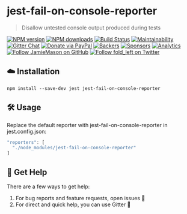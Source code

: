 # jest-fail-on-console-reporter

> Disallow untested console output produced during tests

[![NPM version](http://img.shields.io/npm/v/jest-fail-on-console-reporter.svg?style=flat-square)](https://www.npmjs.com/package/jest-fail-on-console-reporter)
[![NPM downloads](http://img.shields.io/npm/dm/jest-fail-on-console-reporter.svg?style=flat-square)](https://www.npmjs.com/package/jest-fail-on-console-reporter)
[![Build Status](http://img.shields.io/travis/JamieMason/jest-fail-on-console-reporter/master.svg?style=flat-square)](https://travis-ci.org/JamieMason/jest-fail-on-console-reporter)
[![Maintainability](https://api.codeclimate.com/v1/badges/e3301e89cb21826c3456/maintainability)](https://codeclimate.com/github/JamieMason/jest-fail-on-console-reporter/maintainability)
[![Gitter Chat](https://badges.gitter.im/Join%20Chat.svg)](https://gitter.im/JamieMason/jest-fail-on-console-reporter)
[![Donate via PayPal](https://img.shields.io/badge/donate-paypal-blue.svg)](https://www.paypal.me/foldleft)
[![Backers](https://opencollective.com/fold_left/backers/badge.svg)](https://opencollective.com/fold_left#backer)
[![Sponsors](https://opencollective.com/fold_left/sponsors/badge.svg)](https://opencollective.com/fold_left#sponsors)
[![Analytics](https://ga-beacon.appspot.com/UA-45466560-5/jest-fail-on-console-reporter?flat&useReferer)](https://github.com/igrigorik/ga-beacon)
[![Follow JamieMason on GitHub](https://img.shields.io/github/followers/JamieMason.svg?style=social&label=Follow)](https://github.com/JamieMason)
[![Follow fold_left on Twitter](https://img.shields.io/twitter/follow/fold_left.svg?style=social&label=Follow)](https://twitter.com/fold_left)

## ☁️ Installation

```
npm install --save-dev jest jest-fail-on-console-reporter
```

## 🛠 Usage

Replace the default reporter with jest-fail-on-console-reporter in
jest.config.json:

```js
"reporters": [
  "./node_modules/jest-fail-on-console-reporter"
]
```

## 🙋 Get Help

There are a few ways to get help:

1.  For bug reports and feature requests, open issues 🐛
2.  For direct and quick help, you can use Gitter 🚀
